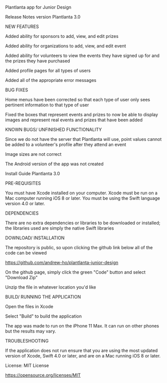 Plantlanta app for Junior Design

Release Notes version Plantlanta 3.0

NEW FEATURES

 Added ability for sponsors to add, view, and edit prizes
 
 Added ability for organizations to add, view, and edit event
 
 Added ability for volunteers to view the events they have signed up for and the prizes they have purchased
 
 Added profile pages for all types of users
 
 Added all of the appropriate error messages
 
 
BUG FIXES

 Home menus have been corrected so that each type of user only sees pertinent information to that type of user
 
 Fixed the boxes that represent events and prizes to now be able to display images and represent real events and prizes that have been added
 
 
KNOWN BUGS/ UNFINISHED FUNCTIONALITY

 Since we do not have the server that Plantlanta will use, point values cannot be added to a volunteer's profile after they attend an event
 
 Image sizes are not correct
 
 The Android version of the app was not created
 
 
 
Install Guide Plantlanta 3.0


PRE-REQUISITES

 You must have Xcode installed on your computer.  Xcode must be run on a Mac computer running iOS 8 or later.  You must be using the Swift language version 4.0 or later.
 
 
DEPENDENCIES

 There are no extra dependencies or libraries to be downloaded or installed; the libraries used are simply the native Swift libraries
 
 
DOWNLOAD/ INSTALLATION

 The repository is public, so upon clicking the github link below all of the code can be viewed
 
 https://github.com/andrew-ho/plantlanta-junior-design
 
 On the github page, simply click the green "Code" button and select "Download Zip"
 
 Unzip the file in whatever location you'd like
 
 
BUILD/ RUNNING THE APPLICATION

 Open the files in Xcode
 
 Select "Build" to build the application
 
 The app was made to run on the iPhone 11 Max.  It can run on other phones but the results may vary.
 
 
TROUBLESHOOTING

 If the application does not run ensure that you are using the most updated version of Xcode, Swift 4.0 or later, and are on a Mac running iOS 8 or later.

License: MIT License

https://opensource.org/licenses/MIT
